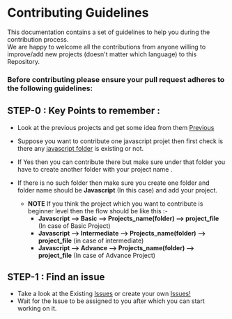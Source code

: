 # Contributing Guidelines  

This documentation contains a set of guidelines to help you during the contribution process.   
We are happy to welcome all the contributions from anyone willing to improve/add new projects (doesn't matter which language) to this Repository.

### Before contributing please ensure your **pull request** adheres to the following guidelines:


 ## STEP-0 : Key Points to remember :
  - Look at the previous projects and get some idea from them [Previous](https://github.com/Kushal997-das/Project-Guidance)
  - Suppose you want to contribute one javascript projet then first check is there any [javascript folder](https://github.com/Kushal997-das/Project-Guidance) is existing or not.
  - If Yes then you can contribute there but make sure under that folder you have to create another folder with your project name . 
  - If there is no such folder then make sure you create one folder and folder name should be **Javascript**  (In this case)  and add your project.
  
    -  **NOTE** If you think the project which you want to contribute is beginner level then the flow should be like this :-
        - **Javascript --> Basic --> Projects_name(folder) --> project_file** (In case of Basic Project)
        - **Javascript --> Intermediate --> Projects_name(folder) --> project_file** (in case of intermediate)
        - **Javascript --> Advance --> Projects_name(folder) --> project_file** (In case of Advance Project)
 
## STEP-1 : Find an issue
  - Take a look at the Existing [Issues](https://github.com/Kushal997-das/Project-Guidance/issues) or create your own [Issues!](https://github.com/Kushal997-das/Project-Guidance/issues)
  - Wait for the Issue to be assigned to you after which you can start working on it.
  
